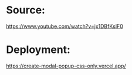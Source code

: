 # Source:

https://www.youtube.com/watch?v=jx1DBfKslF0

# Deployment:

https://create-modal-popup-css-only.vercel.app/
